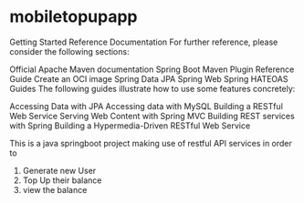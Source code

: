 # mobiletopupapp
Getting Started
Reference Documentation
For further reference, please consider the following sections:

Official Apache Maven documentation
Spring Boot Maven Plugin Reference Guide
Create an OCI image
Spring Data JPA
Spring Web
Spring HATEOAS
Guides
The following guides illustrate how to use some features concretely:

Accessing Data with JPA
Accessing data with MySQL
Building a RESTful Web Service
Serving Web Content with Spring MVC
Building REST services with Spring
Building a Hypermedia-Driven RESTful Web Service


This is a java springboot project making use of restful API services in order to 
1) Generate new User
2) Top Up their balance
3) view the balance

